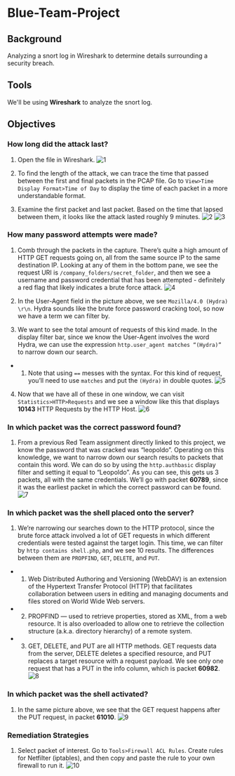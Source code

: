 # **Blue-Team-Project**

## **Background**
Analyzing a snort log in Wireshark to determine details surrounding a security breach.

## **Tools**
We'll be using **Wireshark** to analyze the snort log.

## **Objectives**

### **How long did the attack last?**
1. Open the file in Wireshark.
![1](https://user-images.githubusercontent.com/55573209/79670937-fccdbb80-818b-11ea-92ad-bcadf40eb264.png)

2. To find the length of the attack, we can trace the time that passed between the first and final packets in the PCAP file. Go to `View>Time Display Format>Time of Day` to display the time of each packet in a more understandable format.

3. Examine the first packet and last packet. Based on the time that lapsed between them, it looks like the attack lasted roughly 9 minutes.
![2](https://user-images.githubusercontent.com/55573209/79670940-03f4c980-818c-11ea-9a31-a11668dac083.png)
![3](https://user-images.githubusercontent.com/55573209/79670942-08b97d80-818c-11ea-9381-f6b6f36b39a3.png)

### **How many password attempts were made?**
1. Comb through the packets in the capture. There’s quite a high amount of HTTP GET requests going on, all from the same source IP to the same destination IP. Looking at any of them in the bottom pane, we see the request URI is `/company_folders/secret_folder`, and then we see a username and password credential that has been attempted - definitely a red flag that likely indicates a brute force attack.
![4](https://user-images.githubusercontent.com/55573209/79671189-2556b500-818e-11ea-8876-d45ea4589cb2.png)

2. In the User-Agent field in the picture above, we see `Mozilla/4.0 (Hydra) \r\n`. Hydra sounds like the brute force password cracking tool, so now we have a term we can filter by.
3. We want to see the total amount of requests of this kind made. In the display filter bar, since we know the User-Agent involves the word Hydra, we can use the expression `http.user_agent matches “(Hydra)”` to narrow down our search.
- 1. Note that using `==` messes with the syntax. For this kind of request, you’ll need to use `matches` and put the `(Hydra)` in double quotes.
![5](https://user-images.githubusercontent.com/55573209/79671097-5682b580-818d-11ea-8dd0-bd27a3464a9b.png)

4. Now that we have all of these in one window, we can visit `Statistics>HTTP>Requests` and we see a window like this that displays **10143** HTTP Requests by the HTTP Host.
![6](https://user-images.githubusercontent.com/55573209/79671159-d1e46700-818d-11ea-84de-8c89522b9103.png)

### **In which packet was the correct password found?**
1. From a previous Red Team assignment directly linked to this project, we know the password that was cracked was “leopoldo”. Operating on this knowledge, we want to narrow down our search results to packets that contain this word. We can do so by using the `http.authbasic` display filter and setting it equal to “Leopoldo”. As you can see, this gets us 3 packets, all with the same credentials. We’ll go with packet **60789**, since it was the earliest packet in which the correct password can be found.
![7](https://user-images.githubusercontent.com/55573209/79671176-09531380-818e-11ea-9fd8-e9ff3b82b437.png)


### **In which packet was the shell placed onto the server?**
1. We’re narrowing our searches down to the HTTP protocol, since the brute force attack involved a lot of GET requests in which different credentials were tested against the target login. This time, we can filter by `http contains shell.php`, and we see 10 results. The differences between them are `PROPFIND`, `GET`, `DELETE`, and `PUT`.
- 1. Web Distributed Authoring and Versioning (WebDAV) is an extension of the Hypertext Transfer Protocol (HTTP) that facilitates collaboration between users in editing and managing documents and files stored on World Wide Web servers.
- 2. PROPFIND — used to retrieve properties, stored as XML, from a web resource. It is also overloaded to allow one to retrieve the collection structure (a.k.a. directory hierarchy) of a remote system.
- 3. GET, DELETE, and PUT are all HTTP methods. GET requests data from the server, DELETE deletes a specified resource, and PUT replaces a target resource with a request payload. We see only one request that has a PUT in the info column, which is packet **60982**.
![8](https://user-images.githubusercontent.com/55573209/79671258-cfced800-818e-11ea-993f-f15f49e3db00.png)

### **In which packet was the shell activated?**
1. In the same picture above, we see that the GET request happens after the PUT request, in packet **61010**. 
![9](https://user-images.githubusercontent.com/55573209/79671285-fa209580-818e-11ea-989e-ba2ad22acb73.png)

### **Remediation Strategies**
1. Select packet of interest. Go to `Tools>Firewall ACL Rules`. Create rules for Netfilter (iptables), and then copy and paste the rule to your own firewall to run it.
![10](https://user-images.githubusercontent.com/55573209/79671319-21776280-818f-11ea-84eb-ff755b81af0a.png)

